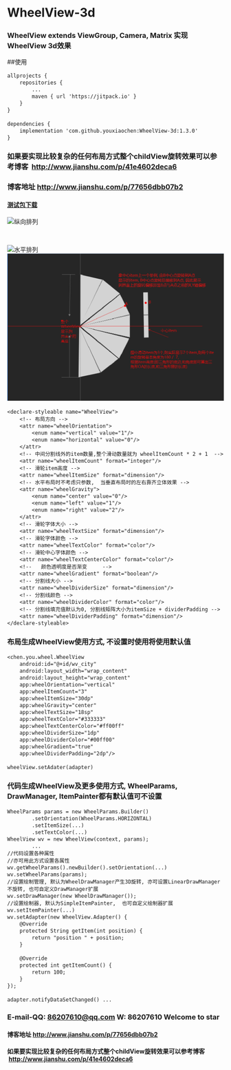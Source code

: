 # WheelView-3d
### WheelView extends ViewGroup, Camera, Matrix 实现WheelView 3d效果

##使用
```
allprojects {
    repositories {
        ...
        maven { url 'https://jitpack.io' }
    }  
}

dependencies {
	implementation 'com.github.youxiaochen:WheelView-3d:1.3.0'
}
```

### 如果要实现比较复杂的任何布局方式整个childView旋转效果可以参考博客  http://www.jianshu.com/p/41e4602deca6

### 博客地址 http://www.jianshu.com/p/77656dbb07b2

#### [测试包下载](imgs/demo.apk)

![纵向排列](imgs/GIF111.gif)

<br/>

![水平排列](imgs/GIF222.gif)
<br/>
![水平排列](imgs/原理图.png)


```
<declare-styleable name="WheelView">
    <!-- 布局方向 -->
    <attr name="wheelOrientation">
        <enum name="vertical" value="1"/>
        <enum name="horizontal" value="0"/>
    </attr>
    <!-- 中间分割线外的item数量,整个滑动数量就为 wheelItemCount * 2 + 1  -->
    <attr name="wheelItemCount" format="integer"/>
    <!-- 滑轮item高度 -->
    <attr name="wheelItemSize" format="dimension"/>
    <!-- 水平布局时不考虑只参数,  当垂直布局时的左右靠齐立体效果 -->
    <attr name="wheelGravity">
        <enum name="center" value="0"/>
        <enum name="left" value="1"/>
        <enum name="right" value="2"/>
    </attr>
    <!-- 滑轮字体大小 -->
    <attr name="wheelTextSize" format="dimension"/>
    <!-- 滑轮字体颜色 -->
    <attr name="wheelTextColor" format="color"/>
    <!-- 滑轮中心字体颜色 -->
    <attr name="wheelTextCenterColor" format="color"/>
    <!--   颜色透明度是否渐变     -->
    <attr name="wheelGradient" format="boolean"/>
    <!-- 分割线大小 -->
    <attr name="wheelDividerSize" format="dimension"/>
    <!-- 分割线颜色 -->
    <attr name="wheelDividerColor" format="color"/>
    <!-- 分割线填充值默认为0, 分割线矩阵大小为itemSize + dividerPadding -->
    <attr name="wheelDividerPadding" format="dimension"/>
</declare-styleable>

```

### 布局生成WheelView使用方式, 不设置时使用将使用默认值

```
<chen.you.wheel.WheelView
    android:id="@+id/wv_city"
    android:layout_width="wrap_content"
    android:layout_height="wrap_content"
    app:wheelOrientation="vertical"
    app:wheelItemCount="3"
    app:wheelItemSize="30dp"
    app:wheelGravity="center"
    app:wheelTextSize="18sp"
    app:wheelTextColor="#333333"
    app:wheelTextCenterColor="#ff00ff"
    app:wheelDividerSize="1dp"
    app:wheelDividerColor="#00ff00"
    app:wheelGradient="true"
    app:wheelDividerPadding="2dp"/>

wheelView.setAdater(adapter)
```

### 代码生成WheelView及更多使用方式, WheelParams, DrawManager, ItemPainter都有默认值可不设置
```
WheelParams params = new WheelParams.Builder()
        .setOrientation(WheelParams.HORIZONTAL)
        .setItemSize(...)
        .setTextColor(...)
WheelView wv = new WheelView(context, params);
        ...
//代码设置各种属性
//亦可用此方式设置各属性  
wv.getWheelParams().newBuilder().setOrientation(...) 
wv.setWheelParams(params);
//设置绘制管理, 默认为WheelDrawManager产生3D旋转, 亦可设置LinearDrawManager不旋转, 也可自定义DrawManager扩展
wv.setDrawManager(new WheelDrawManager());
//设置绘制器, 默认为SimpleItemPainter,  也可自定义绘制器扩展
wv.setItemPainter(...)  
wv.setAdapter(new WheelView.Adapter() {
    @Override
    protected String getItem(int position) {
        return "position " + position;
    }

    @Override
    protected int getItemCount() {
        return 100;
    }
});

adapter.notifyDataSetChanged() ...

```

### E-mail-QQ: 86207610@qq.com  W: 86207610   Welcome to star

#### 博客地址 http://www.jianshu.com/p/77656dbb07b2

#### 如果要实现比较复杂的任何布局方式整个childView旋转效果可以参考博客  http://www.jianshu.com/p/41e4602deca6


